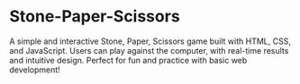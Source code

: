 # Stone-Paper-Scissors
A simple and interactive Stone, Paper, Scissors game built with HTML, CSS, and JavaScript. Users can play against the computer, with real-time results and intuitive design. Perfect for fun and practice with basic web development!
